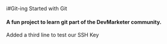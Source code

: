 i#Git-ing Started with Git

#### A fun project to learn git part of the **DevMarketer** community.

Added a third line to test our SSH Key
